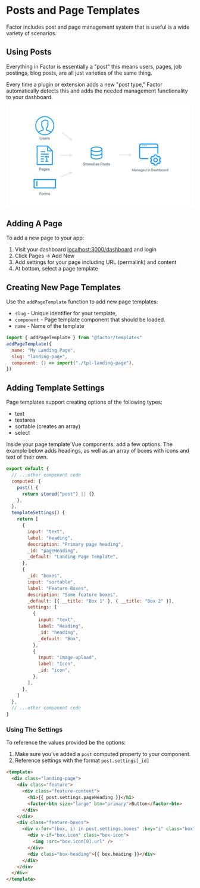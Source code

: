# Posts and Page Templates

Factor includes post and page management system that is useful is a wide variety of scenarios.

## Using Posts

Everything in Factor is essentially a "post" this means users, pages, job postings, blog posts, are all just varieties of the same thing.

Every time a plugin or extension adds a new "post type," Factor automatically detects this and adds the needed management functionality to your dashboard.

![Everything is a Post](./img/post.jpg)

## Adding A Page

To add a new page to your app:

1. Visit your dashboard [localhost:3000/dashboard](http://localhost:3000/dashboard) and login
1. Click Pages &rarr; Add New
1. Add settings for your page including URL (permalink) and content
1. At bottom, select a page template

## Creating New Page Templates

Use the `addPageTemplate` function to add new page templates:

- `slug` - Unique identifier for your template,
- `component` - Page template component that should be loaded.
- `name` - Name of the template

```js
import { addPageTemplate } from "@factor/templates"
addPageTemplate({
  name: "My Landing Page",
  slug: "landing-page",
  component: () => import("./tpl-landing-page"),
})
```

## Adding Template Settings

Page templates support creating options of the following types:

- text
- textarea
- sortable (creates an array)
- select

Inside your page template Vue components, add a few options. The example below adds headings, as well as an array of boxes with icons and text of their own.

```js
export default {
  // ...other component code
  computed: {
    post() {
      return stored("post") || {}
    },
  },
  templateSettings() {
    return [
      {
        input: "text",
        label: "Heading",
        description: "Primary page heading",
        _id: "pageHeading",
        _default: "Landing Page Template",
      },
      {
        _id: "boxes",
        input: "sortable",
        label: "Feature Boxes",
        description: "Some feature boxes",
        _default: [{ __title: "Box 1" }, { __title: "Box 2" }],
        settings: [
          {
            input: "text",
            label: "Heading",
            _id: "heading",
            _default: "Box",
          },
          {
            input: "image-upload",
            label: "Icon",
            _id: "icon",
          },
        ],
      },
    ]
  },
  // ...other component code
}
```

### Using The Settings

To reference the values provided be the options:

1. Make sure you've added a `post` computed property to your component.
2. Reference settings with the format `post.settings[_id]`

```html
<template>
  <div class="landing-page">
    <div class="feature">
      <div class="feature-content">
        <h1>{{ post.settings.pageHeading }}</h1>
        <factor-btn size="large" btn="primary">Button</factor-btn>
      </div>
    </div>
    <div class="feature-boxes">
      <div v-for="(box, i) in post.settings.boxes" :key="i" class="box">
        <div v-if="box.icon" class="box-icon">
          <img :src="box.icon[0].url" />
        </div>
        <div class="box-heading">{{ box.heading }}</div>
      </div>
    </div>
  </div>
</template>
```
